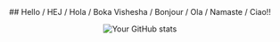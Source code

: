 <div align="center">
## Hello / HEJ / Hola / Boka Vishesha / Bonjour / Ola / Namaste / Ciao!!

![Your GitHub stats](https://github-readme-stats.vercel.app/api?username=niksberg&show_icons=true&theme=default)
</div>
